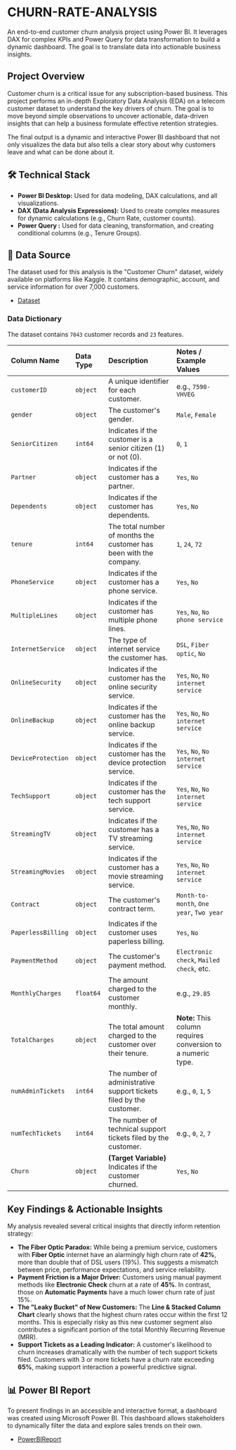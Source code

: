 # CHURN-RATE-ANALYSIS
An end-to-end customer churn analysis project using Power BI. It leverages DAX for complex KPIs and Power Query for data transformation to build a dynamic dashboard. The goal is to translate data into actionable business insights.

## Project Overview

Customer churn is a critical issue for any subscription-based business. This project performs an in-depth Exploratory Data Analysis (EDA) on a telecom customer dataset to understand the key drivers of churn. The goal is to move beyond simple observations to uncover actionable, data-driven insights that can help a business formulate effective retention strategies.

The final output is a dynamic and interactive Power BI dashboard that not only visualizes the data but also tells a clear story about why customers leave and what can be done about it.

## 🛠️ Technical Stack

*   **Power BI Desktop:** Used for data modeling, DAX calculations, and all visualizations.
*   **DAX (Data Analysis Expressions):** Used to create complex measures for dynamic calculations (e.g., Churn Rate,  customer counts).
*   **Power Query :** Used for data cleaning, transformation, and creating conditional columns (e.g., Tenure Groups).

## 📂 Data Source

The dataset used for this analysis is the "Customer Churn" dataset, widely available on platforms like Kaggle. It contains demographic, account, and service information for over 7,000 customers.
- <a href="https://github.com/NITHISH261426/CHURN-RATE-ANALYSIS/blob/main/02%20Customer%20Churn-Dataset.xlsx">Dataset</a>


### Data Dictionary

The dataset contains `7043` customer records and `23` features.

| Column Name | Data Type | Description | Notes / Example Values |
| :--- | :--- | :--- | :--- |
| `customerID` | `object` | A unique identifier for each customer. | e.g., `7590-VHVEG` |
| `gender` | `object` | The customer's gender. | `Male`, `Female` |
| `SeniorCitizen` | `int64` | Indicates if the customer is a senior citizen (1) or not (0). | `0`, `1` |
| `Partner` | `object` | Indicates if the customer has a partner. | `Yes`, `No` |
| `Dependents` | `object` | Indicates if the customer has dependents. | `Yes`, `No` |
| `tenure` | `int64` | The total number of months the customer has been with the company. | `1`, `24`, `72` |
| `PhoneService` | `object` | Indicates if the customer has a phone service. | `Yes`, `No` |
| `MultipleLines` | `object` | Indicates if the customer has multiple phone lines. | `Yes`, `No`, `No phone service` |
| `InternetService`| `object` | The type of internet service the customer has. | `DSL`, `Fiber optic`, `No` |
| `OnlineSecurity` | `object` | Indicates if the customer has the online security service. | `Yes`, `No`, `No internet service` |
| `OnlineBackup` | `object` | Indicates if the customer has the online backup service. | `Yes`, `No`, `No internet service` |
| `DeviceProtection`| `object` | Indicates if the customer has the device protection service. | `Yes`, `No`, `No internet service` |
| `TechSupport` | `object` | Indicates if the customer has the tech support service. | `Yes`, `No`, `No internet service` |
| `StreamingTV` | `object` | Indicates if the customer has a TV streaming service. | `Yes`, `No`, `No internet service` |
| `StreamingMovies`| `object` | Indicates if the customer has a movie streaming service. | `Yes`, `No`, `No internet service` |
| `Contract` | `object` | The customer's contract term. | `Month-to-month`, `One year`, `Two year`|
| `PaperlessBilling`| `object` | Indicates if the customer uses paperless billing. | `Yes`, `No` |
| `PaymentMethod` | `object` | The customer's payment method. | `Electronic check`, `Mailed check`, etc. |
| `MonthlyCharges` | `float64`| The amount charged to the customer monthly. | e.g., `29.85` |
| `TotalCharges` | `object` | The total amount charged to the customer over their tenure. | **Note:** This column requires conversion to a numeric type. |
| `numAdminTickets` | `int64` | The number of administrative support tickets filed by the customer. | e.g., `0`, `1`, `5` |
| `numTechTickets` | `int64` | The number of technical support tickets filed by the customer. | e.g., `0`, `2`, `7` |
| `Churn` | `object` | **(Target Variable)** Indicates if the customer churned. | `Yes`, `No` |



## Key Findings & Actionable Insights

My analysis revealed several critical insights that directly inform retention strategy:

*   **The Fiber Optic Paradox:** While being a premium service, customers with **Fiber Optic** internet have an alarmingly high churn rate of **42%**, more than double that of DSL users (19%). This suggests a mismatch between price, performance expectations, and service reliability.
*   **Payment Friction is a Major Driver:** Customers using manual payment methods like **Electronic Check** churn at a rate of **45%**. In contrast, those on **Automatic Payments** have a much lower churn rate of just 15%.
*   **The "Leaky Bucket" of New Customers:** The **Line & Stacked Column Chart** clearly shows that the highest churn rates occur within the first 12 months. This is especially risky as this new customer segment also contributes a significant portion of the total Monthly Recurring Revenue (MRR).
*   **Support Tickets as a Leading Indicator:** A customer's likelihood to churn increases dramatically with the number of tech support tickets filed. Customers with 3 or more tickets have a churn rate exceeding **65%**, making support interaction a powerful predictive signal.


## 📊 Power BI Report

To present findings in an accessible and interactive format, a dashboard was created using Microsoft Power BI. This dashboard allows stakeholders to dynamically filter the data and explore sales trends on their own.

- <a href="https://github.com/NITHISH261426/CHURN-RATE-ANALYSIS/blob/main/CHURN%20ANALYSIS.pbix">PowerBIReport</a>
